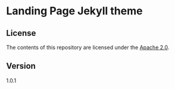 # Landing Page Jekyll theme

## License
The contents of this repository are licensed under the [Apache
2.0](http://www.apache.org/licenses/LICENSE-2.0.html).

## Version
1.0.1
